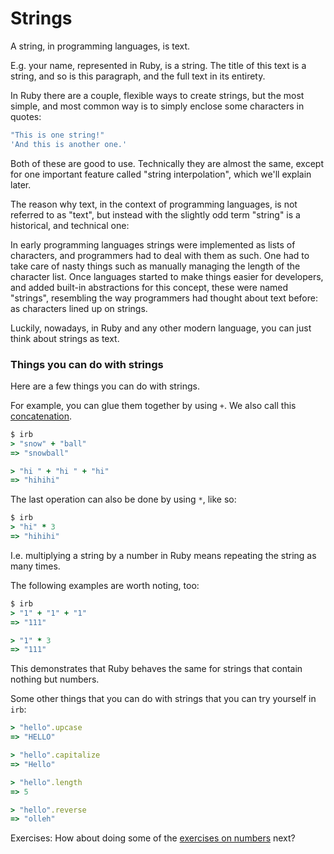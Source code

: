 # Strings

A string, in programming languages, is text.

E.g. your name, represented in Ruby, is a string. The title of this text is a
string, and so is this paragraph, and the full text in its entirety.

In Ruby there are a couple, flexible ways to create strings, but the most simple,
and most common way is to simply enclose some characters in quotes:

```ruby
"This is one string!"
'And this is another one.'
```

Both of these are good to use. Technically they are almost the same, except for
one important feature called "string interpolation", which we'll explain later.

The reason why text, in the context of programming languages, is not referred
to as "text", but instead with the slightly odd term "string" is a historical,
and technical one:

In early programming languages strings were implemented as lists of characters,
and programmers had to deal with them as such. One had to take care of nasty
things such as manually managing the length of the character list. Once
languages started to make things easier for developers, and added built-in
abstractions for this concept, these were named "strings", resembling the way
programmers had thought about text before: as characters lined up on strings.

Luckily, nowadays, in Ruby and any other modern language, you can just think
about strings as text.

### Things you can do with strings

Here are a few things you can do with strings.

For example, you can glue them together by using `+`. We also call this
[concatenation](http://www.wikiwand.com/en/Concatenation).

```ruby
$ irb
> "snow" + "ball"
=> "snowball"

> "hi " + "hi " + "hi"
=> "hihihi"
```

The last operation can also be done by using `*`, like so:

```ruby
$ irb
> "hi" * 3
=> "hihihi"
```

I.e. multiplying a string by a number in Ruby means repeating the string as
many times.

The following examples are worth noting, too:


```ruby
$ irb
> "1" + "1" + "1"
=> "111"

> "1" * 3
=> "111"
```

This demonstrates that Ruby behaves the same for strings that contain nothing
but numbers.

Some other things that you can do with strings that you can try yourself in
`irb`:

```ruby
> "hello".upcase
=> "HELLO"

> "hello".capitalize
=> "Hello"

> "hello".length
=> 5

> "hello".reverse
=> "olleh"
```

Exercises: How about doing some of the [exercises on numbers](/16-exercises/02-strings.html)
next?
